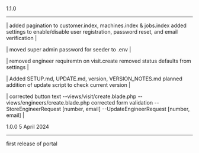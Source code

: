 1.1.0
****************************************************************************************************
|
added pagination to customer.index, machines.index & jobs.index
added settings to enable/disable user registration, password reset, and email verification
|

|
moved super admin password for seeder to .env
|

|
removed engineer requiremtn on visit.create
removed status defaults from settings
|

|
Added SETUP.md, UPDATE.md, version, VERSION_NOTES.md
planned addition of update script to check current version
|

|
corrected button text
--views/visit/create.blade.php
--views/engineers/create.blade.php
corrected form validation
--StoreEngineerRequest [number, email]
--UpdateEngineerRequest [number, email]
|

1.0.0   5 April 2024
****************************************************************************************************
first release of portal